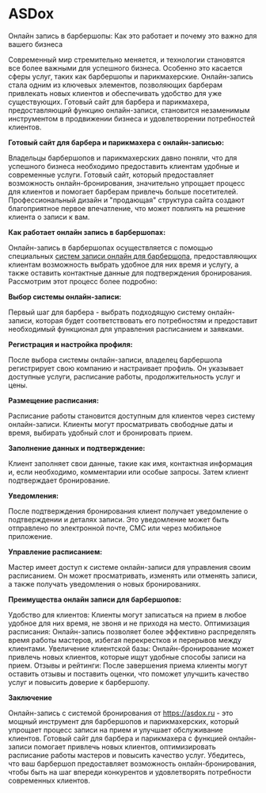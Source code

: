 # ASDox

Онлайн запись в барбершопы: Как это работает и почему это важно для вашего бизнеса

Современный мир стремительно меняется, и технологии становятся все более важными для успешного бизнеса. Особенно это касается сферы услуг, таких как барбершопы и парикмахерские. Онлайн-запись стала одним из ключевых элементов, позволяющих барберам привлекать новых клиентов и обеспечивать удобство для уже существующих. Готовый сайт для барбера и парикмахера, предоставляющий функцию онлайн-записи, становится незаменимым инструментом в продвижении бизнеса и удовлетворении потребностей клиентов.

**Готовый сайт для барбера и парикмахера с онлайн-записью:**

Владельцы барбершопов и парикмахерских давно поняли, что для успешного бизнеса необходимо предоставить клиентам удобные и современные услуги. Готовый сайт, который предоставляет возможность онлайн-бронирования, значительно упрощает процесс для клиентов и помогает барберам привлечь больше посетителей. Профессиональный дизайн и "продающая" структура сайта создают благоприятное первое впечатление, что может повлиять на решение клиента о записи к вам.

**Как работает онлайн запись в барбершопах:**

Онлайн-запись в барбершопах осуществляется с помощью специальных [систем записи онлайн для барбершопа](https://asdox.ru/barber), предоставляющих клиентам возможность выбрать удобное для них время и услугу, а также оставить контактные данные для подтверждения бронирования. Рассмотрим этот процесс более подробно:

**Выбор системы онлайн-записи:**

Первый шаг для барбера - выбрать подходящую систему онлайн-записи, которая будет соответствовать его потребностям и предоставит необходимый функционал для управления расписанием и заявками.

**Регистрация и настройка профиля:**

После выбора системы онлайн-записи, владелец барбершопа регистрирует свою компанию и настраивает профиль. Он указывает доступные услуги, расписание работы, продолжительность услуг и цены.

**Размещение расписания:**

Расписание работы становится доступным для клиентов через систему онлайн-записи. Клиенты могут просматривать свободные даты и время, выбирать удобный слот и бронировать прием.

**Заполнение данных и подтверждение:**

Клиент заполняет свои данные, такие как имя, контактная информация и, если необходимо, комментарии или особые запросы. Затем клиент подтверждает бронирование.

**Уведомления:**

После подтверждения бронирования клиент получает уведомление о подтверждении и деталях записи. Это уведомление может быть отправлено по электронной почте, СМС или через мобильное приложение.

**Управление расписанием:**

Мастер имеет доступ к системе онлайн-записи для управления своим расписанием. Он может просматривать, изменять или отменять записи, а также получать уведомления о новых бронированиях.

**Преимущества онлайн записи для барбершопов:**

Удобство для клиентов: Клиенты могут записаться на прием в любое удобное для них время, не звоня и не приходя на место.
Оптимизация расписания: Онлайн-запись позволяет более эффективно распределять время работы мастеров, избегая перекрестков и перерывов между клиентами.
Увеличение клиентской базы: Онлайн-бронирование может привлечь новых клиентов, которые ищут удобные способы записи на прием.
Отзывы и рейтинги: После завершения приема клиенты могут оставить отзывы и поставить оценки, что поможет улучшить качество услуг и повысить доверие к барбершопу.

**Заключение**

Онлайн-запись с системой бронирования от https://asdox.ru - это мощный инструмент для барбершопов и парикмахерских, который упрощает процесс записи на прием и улучшает обслуживание клиентов. Готовый сайт для барбера и парикмахера с функцией онлайн-записи помогает привлечь новых клиентов, оптимизировать расписание работы мастеров и повысить качество услуг. Убедитесь, что ваш барбершоп предоставляет возможность онлайн-бронирования, чтобы быть на шаг впереди конкурентов и удовлетворять потребности современных клиентов.
